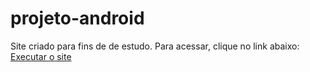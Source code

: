 # projeto-android
Site criado para fins de de estudo. Para acessar, clique no link abaixo:
<a href="https://gustarm.github.io/projeto-android/">Executar o site</a>
 
